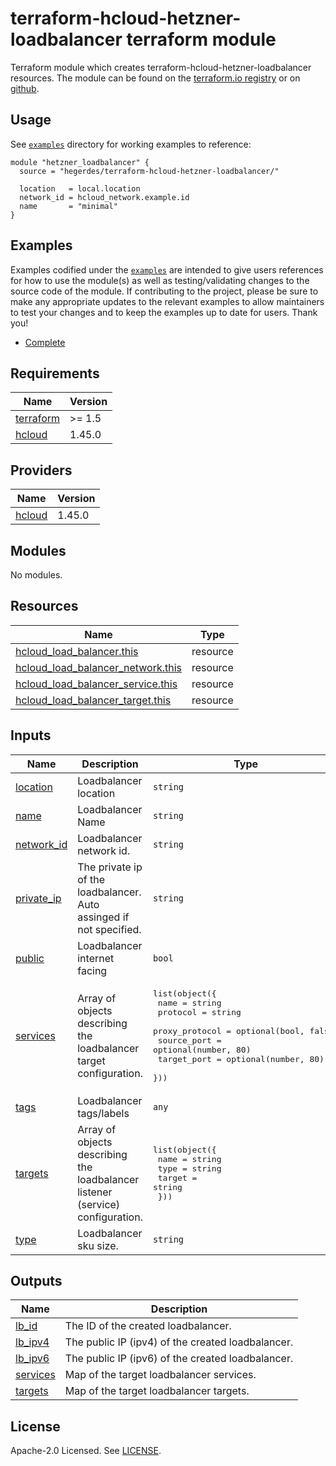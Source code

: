 # terraform-hcloud-hetzner-loadbalancer terraform module

Terraform module which creates terraform-hcloud-hetzner-loadbalancer resources. The module can be found on the [terraform.io registry](https://registry.terraform.io/modules/hegerdes/hetzner-loadbalancer/hcloud/latest) or on [github](https://github.com/hegerdes/terraform-hcloud-hetzner-loadbalancer).

## Usage

See [`examples`](https://github.com/hegerdes/terraform-hcloud-hetzner-loadbalancer/tree/main/examples) directory for working examples to reference:

```hcl
module "hetzner_loadbalancer" {
  source = "hegerdes/terraform-hcloud-hetzner-loadbalancer/"

  location   = local.location
  network_id = hcloud_network.example.id
  name       = "minimal"
}
```

## Examples

Examples codified under the [`examples`](https://github.com/hegerdes/terraform-hcloud-hetzner-loadbalancer/tree/main/examples) are intended to give users references for how to use the module(s) as well as testing/validating changes to the source code of the module. If contributing to the project, please be sure to make any appropriate updates to the relevant examples to allow maintainers to test your changes and to keep the examples up to date for users. Thank you!

- [Complete](https://github.com/hegerdes/terraform-hcloud-hetzner-loadbalancer/tree/main/examples/complete)

<!-- BEGINNING OF PRE-COMMIT-TERRAFORM DOCS HOOK -->
## Requirements

| Name | Version |
|------|---------|
| <a name="requirement_terraform"></a> [terraform](#requirement\_terraform) | >= 1.5 |
| <a name="requirement_hcloud"></a> [hcloud](#requirement\_hcloud) | 1.45.0 |

## Providers

| Name | Version |
|------|---------|
| <a name="provider_hcloud"></a> [hcloud](#provider\_hcloud) | 1.45.0 |

## Modules

No modules.

## Resources

| Name | Type |
|------|------|
| [hcloud_load_balancer.this](https://registry.terraform.io/providers/hetznercloud/hcloud/1.45.0/docs/resources/load_balancer) | resource |
| [hcloud_load_balancer_network.this](https://registry.terraform.io/providers/hetznercloud/hcloud/1.45.0/docs/resources/load_balancer_network) | resource |
| [hcloud_load_balancer_service.this](https://registry.terraform.io/providers/hetznercloud/hcloud/1.45.0/docs/resources/load_balancer_service) | resource |
| [hcloud_load_balancer_target.this](https://registry.terraform.io/providers/hetznercloud/hcloud/1.45.0/docs/resources/load_balancer_target) | resource |

## Inputs

| Name | Description | Type | Default | Required |
|------|-------------|------|---------|:--------:|
| <a name="input_location"></a> [location](#input\_location) | Loadbalancer location | `string` | n/a | yes |
| <a name="input_name"></a> [name](#input\_name) | Loadbalancer Name | `string` | n/a | yes |
| <a name="input_network_id"></a> [network\_id](#input\_network\_id) | Loadbalancer network id. | `string` | n/a | yes |
| <a name="input_private_ip"></a> [private\_ip](#input\_private\_ip) | The private ip of the loadbalancer. Auto assinged if not specified. | `string` | `null` | no |
| <a name="input_public"></a> [public](#input\_public) | Loadbalancer internet facing | `bool` | `true` | no |
| <a name="input_services"></a> [services](#input\_services) | Array of objects describing the loadbalancer target configuration. | <pre>list(object({<br>    name           = string<br>    protocol       = string<br>    proxy_protocol = optional(bool, false)<br>    source_port    = optional(number, 80)<br>    target_port    = optional(number, 80)<br>  }))</pre> | `[]` | no |
| <a name="input_tags"></a> [tags](#input\_tags) | Loadbalancer tags/labels | `any` | `{}` | no |
| <a name="input_targets"></a> [targets](#input\_targets) | Array of objects describing the loadbalancer listener (service) configuration. | <pre>list(object({<br>    name   = string<br>    type   = string<br>    target = string<br>  }))</pre> | `[]` | no |
| <a name="input_type"></a> [type](#input\_type) | Loadbalancer sku size. | `string` | `"lb11"` | no |

## Outputs

| Name | Description |
|------|-------------|
| <a name="output_lb_id"></a> [lb\_id](#output\_lb\_id) | The ID of the created loadbalancer. |
| <a name="output_lb_ipv4"></a> [lb\_ipv4](#output\_lb\_ipv4) | The public IP (ipv4) of the created loadbalancer. |
| <a name="output_lb_ipv6"></a> [lb\_ipv6](#output\_lb\_ipv6) | The public IP (ipv6) of the created loadbalancer. |
| <a name="output_services"></a> [services](#output\_services) | Map of the target loadbalancer services. |
| <a name="output_targets"></a> [targets](#output\_targets) | Map of the target loadbalancer targets. |
<!-- END OF PRE-COMMIT-TERRAFORM DOCS HOOK -->

## License

Apache-2.0 Licensed. See [LICENSE](https://github.com/hegerdes/terraform-hcloud-hetzner-loadbalancer/main/LICENSE).
